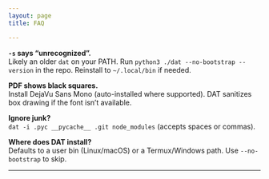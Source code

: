 ```yaml
---
layout: page
title: FAQ

---
```


**`-s` says “unrecognized”.**  
Likely an older `dat` on your PATH. Run `python3 ./dat --no-bootstrap --version` in the repo. Reinstall to `~/.local/bin` if needed.

**PDF shows black squares.**  
Install DejaVu Sans Mono (auto-installed where supported). DAT sanitizes box drawing if the font isn’t available.

**Ignore junk?**  
`dat -i .pyc __pycache__ .git node_modules` (accepts spaces or commas).

**Where does DAT install?**  
Defaults to a user bin (Linux/macOS) or a Termux/Windows path. Use `--no-bootstrap` to skip.


---
